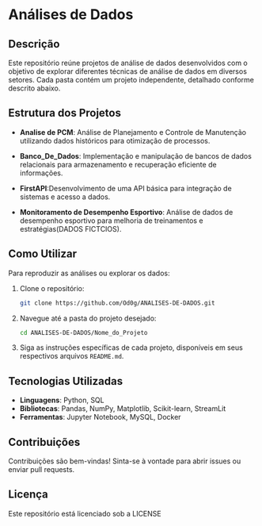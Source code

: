 # Análises de Dados

## Descrição

Este repositório reúne projetos de análise de dados desenvolvidos com o objetivo de explorar diferentes técnicas de análise de dados em diversos setores. Cada pasta contém um projeto independente, detalhado conforme descrito abaixo.

## Estrutura dos Projetos

- **Analise de PCM**: Análise de Planejamento e Controle de Manutenção utilizando dados históricos para otimização de processos.

- **Banco_De_Dados**: Implementação e manipulação de bancos de dados relacionais para armazenamento e recuperação eficiente de informações.

- **FirstAPI**:Desenvolvimento de uma API básica para integração de sistemas e acesso a dados.

- **Monitoramento de Desempenho Esportivo**: Análise de dados de desempenho esportivo para melhoria de treinamentos e estratégias(DADOS FICTCIOS).

## Como Utilizar

Para reproduzir as análises ou explorar os dados:

1. Clone o repositório:
   ```bash
   git clone https://github.com/Od0g/ANALISES-DE-DADOS.git
   ```
2. Navegue até a pasta do projeto desejado:
   ```bash
   cd ANALISES-DE-DADOS/Nome_do_Projeto
   ```
3. Siga as instruções específicas de cada projeto, disponíveis em seus respectivos arquivos `README.md`.

## Tecnologias Utilizadas

- **Linguagens**: Python, SQL
- **Bibliotecas**: Pandas, NumPy, Matplotlib, Scikit-learn, StreamLit
- **Ferramentas**: Jupyter Notebook, MySQL, Docker

## Contribuições

Contribuições são bem-vindas! Sinta-se à vontade para abrir issues ou enviar pull requests.

## Licença

Este repositório está licenciado sob a LICENSE

